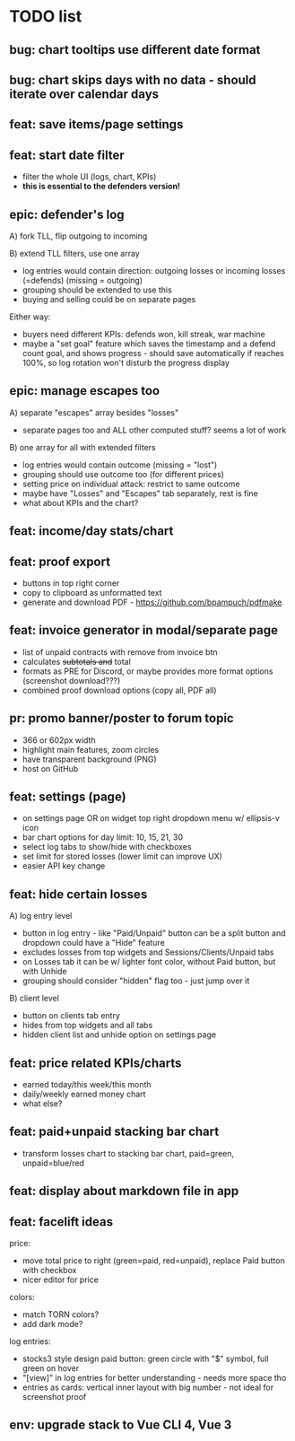 # TODO list


## bug: chart tooltips use different date format


## bug: chart skips days with no data - should iterate over calendar days


## feat: save items/page settings


## feat: start date filter

- filter the whole UI (logs, chart, KPIs)
- **this is essential to the defenders version!**


## epic: defender's log

A) fork TLL, flip outgoing to incoming

B) extend TLL filters, use one array

- log entries would contain direction: outgoing losses or incoming losses (=defends) (missing = outgoing)
- grouping should be extended to use this
- buying and selling could be on separate pages

Either way:

- buyers need different KPIs: defends won, kill streak, war machine
- maybe a "set goal" feature which saves the timestamp and a defend count goal, and shows progress - should save automatically if reaches 100%, so log rotation won't disturb the progress display


## epic: manage escapes too

A) separate "escapes" array besides "losses"

- separate pages too and ALL other computed stuff? seems a lot of work

B) one array for all with extended filters

- log entries would contain outcome (missing = "lost")
- grouping should use outcome too (for different prices)
- setting price on individual attack: restrict to same outcome
- maybe have "Losses" and "Escapes" tab separately, rest is fine
- what about KPIs and the chart?


## feat: income/day stats/chart


## feat: proof export

- buttons in top right corner
- copy to clipboard as unformatted text
- generate and download PDF - https://github.com/bpampuch/pdfmake


## feat: invoice generator in modal/separate page

- list of unpaid contracts with remove from invoice btn
- calculates ~~subtotals and~~ total
- formats as PRE for Discord, or maybe provides more format options (screenshot download???)
- combined proof download options (copy all, PDF all)


## pr: promo banner/poster to forum topic

- 366 or 602px width
- highlight main features, zoom circles
- have transparent background (PNG)
- host on GitHub


## feat: settings (page)

- on settings page OR on widget top right dropdown menu w/ ellipsis-v icon
- bar chart options for day limit: 10, 15, 21, 30
- select log tabs to show/hide with checkboxes
- set limit for stored losses (lower limit can improve UX)
- easier API key change


## feat: hide certain losses

A) log entry level

- button in log entry - like "Paid/Unpaid" button can be a split button and dropdown could have a "Hide" feature
- excludes losses from top widgets and Sessions/Clients/Unpaid tabs
- on Losses tab it can be w/ lighter font color, without Paid button, but with Unhide
- grouping should consider "hidden" flag too - just jump over it

B) client level

- button on clients tab entry
- hides from top widgets and all tabs
- hidden client list and unhide option on settings page


## feat: price related KPIs/charts

- earned today/this week/this month
- daily/weekly earned money chart
- what else?


## feat: paid+unpaid stacking bar chart

- transform losses chart to stacking bar chart, paid=green, unpaid=blue/red


## feat: display about markdown file in app


## feat: facelift ideas

price:

- move total price to right (green=paid, red=unpaid), replace Paid button with checkbox
- nicer editor for price

colors:

- match TORN colors?
- add dark mode?

log entries:

- stocks3 style design paid button: green circle with "$" symbol, full green on hover
- "[view]" in log entries for better understanding - needs more space tho
- entries as cards: vertical inner layout with big number - not ideal for screenshot proof


## env: upgrade stack to Vue CLI 4, Vue 3